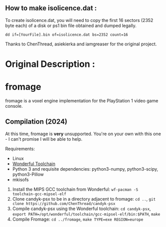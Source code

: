 ## How to make isolicence.dat :
To create isolicence.dat, you will need to copy the first 16 sectors (2352 byte each) of a disk or ps1 bin file obtained and dumped legally.

`dd if=[YourFile].bin of=isolicence.dat bs=2352 count=16`

Thanks to ChenThread, asiekierka and iamgreaser for the original project.

# Original Description :
# fromage

fromage is a voxel engine implementation for the PlayStation 1 video game console.

## Compilation (2024)

At this time, fromage is **very** unsupported. You're on your own with this one - I can't promise I will be able to help.

Requirements:

* Linux
* [Wonderful Toolchain](https://wonderful.asie.pl/docs/getting-started/)
* Python 3 and requisite dependencies: python3-numpy, python3-scipy, python3-Pillow
* mkisofs

1. Install the MIPS GCC toolchain from Wonderful: `wf-pacman -S toolchain-gcc-mipsel-elf`
2. Clone candyk-psx to be in a directory adjacent to fromage: `cd ..`, `git clone https://github.com/ChenThread/candyk-psx`
3. Compile candyk-psx using the Wonderful toolchain: `cd candyk-psx`, `export PATH=/opt/wonderful/toolchain/gcc-mipsel-elf/bin:$PATH`, `make`
4. Compile Fromage: `cd ../fromage`, `make TYPE=exe REGION=europe`
